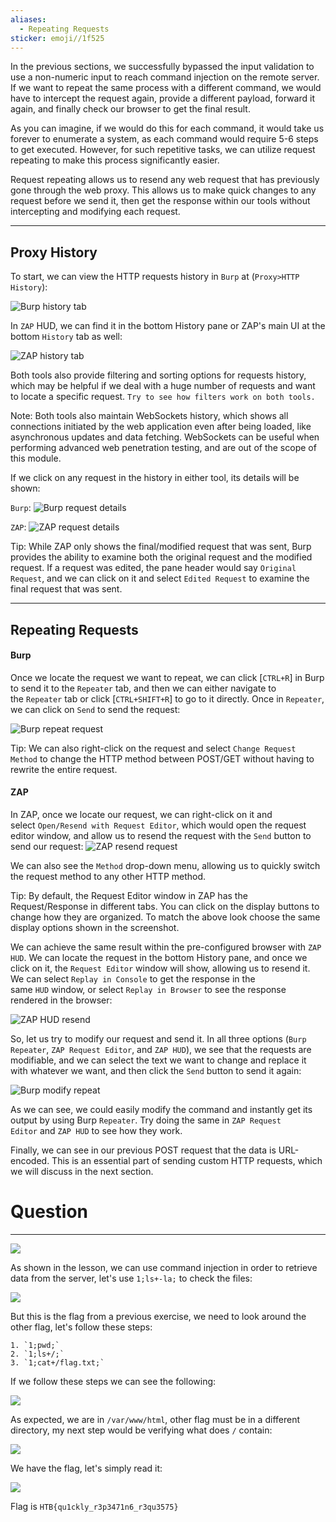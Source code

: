 ```yaml
---
aliases:
  - Repeating Requests
sticker: emoji//1f525
---
```

In the previous sections, we successfully bypassed the input validation to use a non-numeric input to reach command injection on the remote server. If we want to repeat the same process with a different command, we would have to intercept the request again, provide a different payload, forward it again, and finally check our browser to get the final result.

As you can imagine, if we would do this for each command, it would take us forever to enumerate a system, as each command would require 5-6 steps to get executed. However, for such repetitive tasks, we can utilize request repeating to make this process significantly easier.

Request repeating allows us to resend any web request that has previously gone through the web proxy. This allows us to make quick changes to any request before we send it, then get the response within our tools without intercepting and modifying each request.

---

## Proxy History

To start, we can view the HTTP requests history in `Burp` at (`Proxy>HTTP History`):

![Burp history tab](https://academy.hackthebox.com/storage/modules/110/burp_history_tab.jpg)

In `ZAP` HUD, we can find it in the bottom History pane or ZAP's main UI at the bottom `History` tab as well:

![ZAP history tab](https://academy.hackthebox.com/storage/modules/110/zap_history_tab.jpg)

Both tools also provide filtering and sorting options for requests history, which may be helpful if we deal with a huge number of requests and want to locate a specific request. `Try to see how filters work on both tools.`

Note: Both tools also maintain WebSockets history, which shows all connections initiated by the web application even after being loaded, like asynchronous updates and data fetching. WebSockets can be useful when performing advanced web penetration testing, and are out of the scope of this module.

If we click on any request in the history in either tool, its details will be shown:

`Burp`: ![Burp request details](https://academy.hackthebox.com/storage/modules/110/burp_history_details.jpg)

`ZAP`: ![ZAP request details](https://academy.hackthebox.com/storage/modules/110/zap_history_details.jpg)

Tip: While ZAP only shows the final/modified request that was sent, Burp provides the ability to examine both the original request and the modified request. If a request was edited, the pane header would say `Original Request`, and we can click on it and select `Edited Request` to examine the final request that was sent.

---

## Repeating Requests

#### Burp

Once we locate the request we want to repeat, we can click [`CTRL+R`] in Burp to send it to the `Repeater` tab, and then we can either navigate to the `Repeater` tab or click [`CTRL+SHIFT+R`] to go to it directly. Once in `Repeater`, we can click on `Send` to send the request:

![Burp repeat request](https://academy.hackthebox.com/storage/modules/110/burp_repeater_request.jpg)

Tip: We can also right-click on the request and select `Change Request Method` to change the HTTP method between POST/GET without having to rewrite the entire request.

#### ZAP

In ZAP, once we locate our request, we can right-click on it and select `Open/Resend with Request Editor`, which would open the request editor window, and allow us to resend the request with the `Send` button to send our request: ![ZAP resend request](https://academy.hackthebox.com/storage/modules/110/zap_repeater_request.jpg)

We can also see the `Method` drop-down menu, allowing us to quickly switch the request method to any other HTTP method.

Tip: By default, the Request Editor window in ZAP has the Request/Response in different tabs. You can click on the display buttons to change how they are organized. To match the above look choose the same display options shown in the screenshot.

We can achieve the same result within the pre-configured browser with `ZAP HUD`. We can locate the request in the bottom History pane, and once we click on it, the `Request Editor` window will show, allowing us to resend it. We can select `Replay in Console` to get the response in the same `HUD` window, or select `Replay in Browser` to see the response rendered in the browser:

![ZAP HUD resend](https://academy.hackthebox.com/storage/modules/110/zap_hud_resend.jpg)

So, let us try to modify our request and send it. In all three options (`Burp Repeater`, `ZAP Request Editor`, and `ZAP HUD`), we see that the requests are modifiable, and we can select the text we want to change and replace it with whatever we want, and then click the `Send` button to send it again:

![Burp modify repeat](https://academy.hackthebox.com/storage/modules/110/burp_repeat_modify.jpg)

As we can see, we could easily modify the command and instantly get its output by using Burp `Repeater`. Try doing the same in `ZAP Request Editor` and `ZAP HUD` to see how they work.

Finally, we can see in our previous POST request that the data is URL-encoded. This is an essential part of sending custom HTTP requests, which we will discuss in the next section.

# Question
---

![](cybersecurity/images/Pasted%2520image%252020250124101727.png)

As shown in the lesson, we can use command injection in order to retrieve data from the server, let's use `1;ls+-la;` to check the files:

![](cybersecurity/images/Pasted%2520image%252020250124101809.png)

But this is the flag from a previous exercise, we need to look around the other flag, let's follow these steps:

```ad-summary
1. `1;pwd;`
2. `1;ls+/;`
3. `1;cat+/flag.txt;`
```

If we follow these steps we can see the following:

![](cybersecurity/images/Pasted%2520image%252020250124102326.png)

As expected, we are in `/var/www/html`, other flag must be in a different directory, my next step would be verifying what does `/` contain:

![](cybersecurity/images/Pasted%2520image%252020250124102434.png)

We have the flag, let's simply read it:

![](cybersecurity/images/Pasted%2520image%252020250124102457.png)

Flag is `HTB{qu1ckly_r3p3471n6_r3qu3575}`